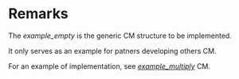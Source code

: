 # Remarks

The *example_empty* is the generic CM structure to be implemented.

It only serves as an example for patners developing others CM.

For an example of implementation, see [*example_multiply*](../example_multiply) CM.